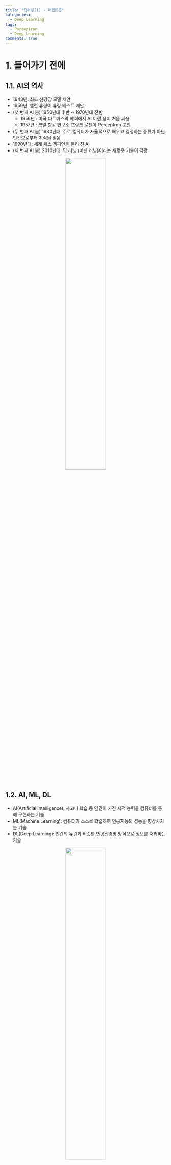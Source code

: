 ```yaml
---
title: "딥러닝(1) - 퍼셉트론"
categories:
  - Deep Learning
tags:
  - Perceptron
  - Deep Learning
comments: true
---
```

# 1. 들어가기 전에
## 1.1. AI의 역사
- 1943년: 최초 신경망 모델 제안
- 1950년: 앨런 튜링이 튜링 테스트 제안
- (첫 번째 AI 붐) 1950년대 후반 ~ 1970년대 전반
	- 1956년 : 미국 다트머스의 학회에서 AI 이란 용어 처음 사용 
	- 1957년 : 코넬 항공 연구소 프랑크 로젠이 Perceptron 고안
- (두 번째 AI 붐) 1980년대: 주로 컴퓨터가 자율적으로 배우고 결정하는 종류가 아닌 인간으로부터 지식을 얻음 
- 1990년대: 세계 체스 챔피언을 물리 친 AI
- (세 번째 AI 붐) 2010년대: 딥 러닝 (머신 러닝)이라는 새로운 기술이 각광
<center><img src="https://mioscode.github.io/assets/images/dl1/history.jpg" width="50%"></center>

## 1.2. AI, ML, DL
- AI(Artificial Intelligence): 사고나 학습 등 인간이 가진 지적 능력을 컴퓨터를 통해 구현하는 기술
- ML(Machine Learning): 컴퓨터가 스스로 학습하여 인공지능의 성능을 향상시키는 기술
- DL(Deep Learning): 인간의 뉴런과 비슷한 인공신경망 방식으로 정보를 처리하는 기술
<center><img src="https://mioscode.github.io/assets/images/dl1/ai_ml_dl.png" width="50%"></center>

## 1.3. Machine Learning
1. 먼저 그림과 같이 컴퓨터에게 문제와 답을 알려줍니다.
2. 이후, 관련 문제를 내면 컴퓨터가 정답을 알아 맞추게 됩니다.
> 이것이 가능한 이유는 컴퓨터가 데이터(문제) 답(label)으로 학습하며 직접 프로그램(알고리즘)을 작성하기 때문
<center><img src="https://mioscode.github.io/assets/images/dl1/ml.png" width="50%"></center>

### 종류
#### 1) 지도학습 (Supervised Learning)
훈련데이터와 정답을 가지며, 데이터를 분류/예측하는 함수를 만들어내는 기계학습 방법
- 분류: KNN(K-Nearest Neighbors), 나이브 베이즈, 결정트리, 서포트 벡터머신, 아프리오 알고리즘
- 회귀: 선형회귀(Linear Regression), 신경망

#### 2) 비지도학습 (Unsupervised/Predictive Learning)
정답없이 훈련데이터만 가지고 데이터로부터 숨겨진 패턴을 탐색하는 기계학습의 방법
- 클러스터링: 연관규칙(apriori), k-means

#### 3) 강화학습 (Reinforcement Learning)
어떤 환경에서 정의된 에이전트가 현재 상태를 인식하여 선택 가능한 행동들 중 보상을 최대화하는 행동 혹은 행동 순서를 선택하는 방법

## 1.4. Deep Learning
- 딥 러닝은 최신 인공 신경망(Artificial neural network) 기술로 인간 두뇌의 메커니즘을 시뮬레이션
- 인간의 뇌는 정보를 전달하기 위해 뉴런(neuron)과 뉴런들을 연결하는 시냅스(synapse)로 구성
- 인공 신경망(또는 단순히 신경망이라고 함)은 이러한 뉴런과 시냅스를 모델링
- 이 모델은 두 번째 AI 붐 중에 적극적으로 연구되었지만 레이어 매우 작았고, 이후 기술 발전으로 인해 대규모 네트워크로 확장되어 컴퓨터가 심층 학습을 실행할 수 있게됨
<center><img src="https://mioscode.github.io/assets/images/dl1/neural_network.jpg" width="50%"></center>

# 2. Perceptron

## 2.1. 개념
- 1943년 미국 신경외과 의사인 워렌 멕컬록에 의해서 발단이 되었고, 1957년 코넬 항공 연구소(Cornell Aeronautical Lab)의 프랑크 로젠블라트(Frank Rosenblatt)가 퍼셉트론 알고리즘을 고안했습니다.

### Neuron과 Threshold
- 뉴런은 특정 자극(impulse) 이 있다면 그 자극이 어느 역치(threshold) 이상이여야 활성화(activation)
- 활동전위(action potential)가 축삭(axon)을 따라 내려가면서 세포막 안팎의 극성이 변화 -> 다른 뉴런에서 온 신호에 반응하여 막이 역치(threshold) 전위에 도달하면 Na+ 및 K+ 개폐 이온 채널이 여닫힘 -> 활동전위가 시작될 때 Na+ 채널이 열리고 Na+가 축삭 안으로 들어와 탈분극(Depolarization) -> 재분극은 K+ 채널이 열리고 K+가 축삭 밖으로 나갈 때 일어남 -> 채널의 개폐로 세포 안팎 극성이 변화 -> 신경 자극은 한 방향으로만 이동하여 축삭 말단(axon ending)에서 다른 뉴런으로 신호를 전달
<center><img src="https://mioscode.github.io/assets/images/dl1/action_potential.gif" width="50%"></center>
<center><img src="https://mioscode.github.io/assets/images/dl1/action_potential.png" width="50%"></center>

### Perceptron과 $\theta$
- 뉴런을 모방함
<center><img src="https://mioscode.github.io/assets/images/dl1/neural_network_perceptron.png" width="50%"></center>

- 입력(input) 신호의 총합이 정해진 임계값($\theta$) 넘었을 때 $1$을 출력(output), 넘지 못하면 $0$ 또는 $-1$ 출력
- 각 입력신호에 고유한 weight 부여되며 기계학습은 이 weight(입력을 조절하니 매개변수로도 볼 수 있음)의 값을 정하는 작업

<center><img src="https://mioscode.github.io/assets/images/dl1/perceptron_1.png" width="50%"></center>
<center><img src="https://mioscode.github.io/assets/images/dl1/perceptron_2.png" width="50%"></center>
<center><img src="https://mioscode.github.io/assets/images/dl1/perceptron_3.png" width="50%"></center>
<center><img src="https://mioscode.github.io/assets/images/dl1/perceptron_4.png" width="50%"></center>

## 2.2. 학습 방법
1. 처음에는 인간이 임의로 weight로 시작
2. 머신이 학습 데이터를 퍼셉트론 모형에 입력하며 분류가 잘못됐을 때 weight를 개선 (인간이 문제 틀렸을 때 다시 푸는 것과 유사 -> 학습이라고 부름)
<center><img src="https://mioscode.github.io/assets/images/dl1/machine_learning.jpg" width="50%"></center>

## 2.3. 가중치(weight)와 편향(bias)
- 앞의 퍼셉트론 수식에서 나오는 세타$\theta$를 $-b$로 치환하여 좌변으로 넘기면 아래와 같이 되며 여기에서 $b$를 편향(bias)라고 할 수 있다.

$$\begin{matrix}
b+w_1x_1+w_2x_2<0 \Rightarrow 0\\
b+w_1x_1+w_2x_2 \geqq 0 \Rightarrow 1
\end{matrix}$$

- 기계학습 분야에서는 모델이 학습 데이터에 과적합(overfitting)되는 것을 방지하는 것이 중요
  - 과적합: 모델이 엄청 유연해서 학습 데이터는 귀신같이 잘 분류하지만, 다른 평가 데이터를 넣어봤을 때는 제대로 성능을 발휘하지 못하는 것을 말한다. 어느 데이터를 넣어도 일반적으로 잘 들어맞는 모델을 만드는 것이 중요하다.
- 편향이 높을 수록 그만큼 분류의 기준이 엄격하다는 것을 의미하며 모델이 간단해지는 경향이 있고 (변수가 적고 더 일반화 되는 경우) 오히려 과소적합(underfitting)의 위험이 발생하게 된다. 
- 편향이 낮을수록 한계점이 낮아 데이터의 허용범위가 넓어지는 만큼 학습 데이터에만 잘 들어맞는 모델이 만들어질 수 있으며 모델이 더욱 복잡해질 것이다. 허용범위가 넓어지는 만큼 필요 없는 노이즈가 포함될 가능성도 높다. 이를 편향과 분산의 트레이드오프 관계라고 보통 부른다.

## 2.4. 선형 분류(linear classifier)
- 퍼셉트론의 출력 값은 앞에서 말했듯이 1 또는 0(or -1)이기 때문에 학습 데이터가 선형적으로 분리될 수 있을 때 적합한 알고리즘
- 선형 분류는 평면 상에 선을 쫙 그어서 여기 넘으면 A, 못 넘으면 B 이런식으로 선을 기준으로 분류하는 것 의미
- 학습이 반복될수록 선 기울기 달라짐 (학습을 하면서 weight가 계속 조정됨)
<center><img src="https://mioscode.github.io/assets/images/dl1/perceptron_example.png" width="50%"></center>

## 2.5. 퍼셉트론의 한계점
- AND와 OR과 같은 선형 데이터는 분류 가능하지만, XOR과 같은 형태의 비선형 데이터는 분류가 불가능하다
  - AND 게이트: x1과 x2 중 모두(and) 1일때 1을 출력

    |$x_1$|$x_2$|$y$|
    |:-:|:-:|:-:|
    |0|0|0|
    |0|1|0|
    |1|0|0|
    |1|1|1|

    > #### python numpy 패키지
    > 1. 숫자배열 연산을 위한 라이브러리입니다.
    > 2. numpy array는 파이썬 리스트보다 속도가 빠르며 리스트간 연산에 편의성을 제공합니다.
    > 3. sorting이나 indexing, intersection을 찾는 경우에도 속도가 빠릅니다.
    > 4. 평균, 중앙값, 최빈값, 사분위수, 분산, 표준편차를 찾는 경우에도 리스트보다 훨씬 코드가 간단하고 속도가 빠릅니다.

    ```python
    import numpy as np

    def AND(x1, x2):
      x = np.array([x1,x2])
      w = np.array([0.5,0.5])
      theta = 0.7
    #   print(x1, x2)
    #   print(w*x)
      if np.sum(w*x) <= theta: # array의 곱셈의 합
          return 0
      else:
          return 1

    inputData = np.array([[0,0],[1,0],[0,1],[1,1]])

    for x in inputData:
        print(x[0],", ",x[1]," ==> ",AND(x[0],x[1]), sep = '')
    ```
  - OR 게이트: x1과 x2 중 하나만(or) 1이면 1을 출력
 
    |$x_1$|$x_2$|$y$|
    |:-:|:-:|:-:|
    |0|0|0|
    |0|1|1|
    |1|0|1|
    |1|1|1|

    ```python
    def OR(x1,x2):
      x = np.array([x1,x2])
      w = np.array([0.5,0.5])
      theta = 0
      if np.sum(w*x) <= theta:
          return 0
      else:
          return 1
    inputData = np.array([[0,0],[1,0],[0,1],[1,1]])

    for x in inputData:
        print(x[0],", ",x[1]," ==> ",OR(x[0],x[1]), sep = '')
    ```
  - NAND 게이트: x1과 x2 중 하나만(or) 0이면 1을 출력

    |$x_1$|$x_2$|$y$|
    |:-:|:-:|:-:|
    |0|0|1|
    |0|1|1|
    |1|0|1|
    |1|1|0|

    ```python
    def NAND(x1,x2):
      x = np.array([x1,x2])
      w = np.array([-0.5,-0.5])
      theta = -0.7
      if np.sum(w*x) <= theta:
          return 0
      else:
          return 1
    inputData = np.array([[0,0],[1,0],[0,1],[1,1]])

    for x in inputData:
        print(x[0],", ",x[1]," ==> ",NAND(x[0],x[1]), sep = '')
    ```
  - XOR 게이트: x1과 x2 중 어느 한쪽이 1일 때만 1을 출력 (둘다 1이면 0 출력)

    |$x_1$|$x_2$|$y$|
    |:-:|:-:|:-:|
    |0|0|0|
    |0|1|1|
    |1|0|1|
    |1|1|0|

    <center><img src="https://mioscode.github.io/assets/images/dl1/xor.gif" width="100%"></center>

- 한계점이 밝혀지면서 한동안 소외 받았고, 퍼셉트론을 제시한 로젠블랫은 자살 같은 사고로 세상을 떠났고 시간이 흐른 뒤에야 그의 업적이 재조명 받았다. 

## 2.6. 다층 퍼셉트론(Multi Layer Perceptron)을 통한 한계 극복
- 단층 퍼셉트론: AND, OR, NAND 게이트와 같이 입력층에 가중치를 곱해 바로 출력되는 퍼셉트론 
  <center><img src="https://mioscode.github.io/assets/images/dl1/perceptron.png" width="50%"></center>

- 다층 퍼셉트론: 퍼셉트론을 층으로 쌓은 것으로,입력층과 출력층 사이 은닉층이 존재하는 것
  <center><img src="https://mioscode.github.io/assets/images/dl1/multi_perceptron.png" width="50%"></center>

- 위와 같은 다층 퍼셉트론(AND, OR, NAND를 조합)으로 XOR 게이트를 구현할 수 있음
  <center><img src="https://mioscode.github.io/assets/images/dl1/XOR_1.png" width="50%"></center>
  <center><img src="https://mioscode.github.io/assets/images/dl1/gate.png" width="50%"></center>

  |$x_1$|$x_2$|$s_1$|$s_2$|$y$|
  |:-:|:-:|:-:|:-:|:-:|
  |0|0|1|0|0|
  |0|1|1|1|1|
  |1|0|1|1|1|
  |1|1|0|1|0|

```python
def XOR(x1, x2):
  return AND(NAND(x1,x2), OR(x1,x2))

inputData = np.array([[0,0],[1,0],[0,1],[1,1]])
for x in inputData:
  print(x[0],", ",x[1]," ==> ",XOR(x[0],x[1]), sep = '')
```

# Reference
- <https://journal.jp.fujitsu.com/en/2016/02/09/01/>
- <https://sacko.tistory.com/10?category=632408>
- <https://www.neuraldesigner.com/blog/perceptron-the-main-component-of-neural-networks>
- <https://github.com/chaitjo/Perceptron>
- <http://ecee.colorado.edu/~ecen4831/lectures/NNet3.html>